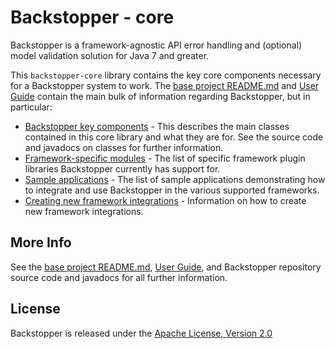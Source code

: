 # Backstopper - core

Backstopper is a framework-agnostic API error handling and (optional) model validation solution for Java 7 and greater.

This `backstopper-core` library contains the key core components necessary for a Backstopper system to work. The [base project README.md](../README.md) and [User Guide](../USER_GUIDE.md) contain the main bulk of information regarding Backstopper, but in particular:
 
* [Backstopper key components](../USER_GUIDE.md#key_components) - This describes the main classes contained in this core library and what they are for. See the source code and javadocs on classes for further information.
* [Framework-specific modules](../README.md#framework_modules) - The list of specific framework plugin libraries Backstopper currently has support for.
* [Sample applications](../README.md#samples) - The list of sample applications demonstrating how to integrate and use Backstopper in the various supported frameworks.
* [Creating new framework integrations](../USER_GUIDE.md#new_framework_integrations) - Information on how to create new framework integrations.

## More Info

See the [base project README.md](../README.md), [User Guide](../USER_GUIDE.md), and Backstopper repository source code and javadocs for all further information.

## License

Backstopper is released under the [Apache License, Version 2.0](http://www.apache.org/licenses/LICENSE-2.0)
